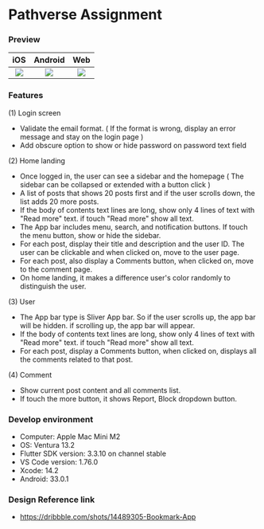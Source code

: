# Pathverse Assignment

### Preview

| iOS  | Android |  Web |
| :---------------: | :---------------: | :---------------: |
| [![](https://github.com/loydkim/pathverse_assignment/blob/main/pathverse_ios.gif)](https://github.com/loydkim/pathverse_assignment/blob/main/pathverse_ios.gif) | [![](https://github.com/loydkim/pathverse_assignment/blob/main/pathverse_android.gif)](https://github.com/loydkim/pathverse_assignment/blob/main/pathverse_android.gif) | [![](https://github.com/loydkim/pathverse_assignment/blob/main/pathverse_web.gif)](https://github.com/loydkim/pathverse_assignment/blob/main/pathverse_web.gif) |

### Features

(1) Login screen

- Validate the email format. ( If the format is wrong, display an error message and stay on the login page )
- Add obscure option to show or hide password on password text field

(2) Home landing

- Once logged in, the user can see a sidebar and the homepage ( The sidebar can be collapsed or extended with a button click )
- A list of posts that shows 20 posts first and if the user scrolls down, the list adds 20 more posts.
- If the body of contents text lines are long, show only 4 lines of text with "Read more" text. if touch "Read more" show all text.
- The App bar includes menu, search, and notification buttons. If touch the menu button, show or hide the sidebar.
- For each post, display their title and description and the user ID. The user can be clickable and when clicked on, move to the user page.
- For each post, also display a Comments button, when clicked on, move to the comment page.
- On home landing, it makes a difference user's color randomly to distinguish the user.

(3) User 

- The App bar type is Sliver App bar. So if the user scrolls up, the app bar will be hidden. if scrolling up, the app bar will appear.
- If the body of contents text lines are long, show only 4 lines of text with "Read more" text. if touch "Read more" show all text.
- For each post, display a Comments button, when clicked on, displays all the comments related to that post.

(4) Comment

- Show current post content and all comments list.
- If touch the more button, it shows Report, Block dropdown button.

### Develop environment

- Computer: Apple Mac Mini M2 
- OS: Ventura 13.2
- Flutter SDK version: 3.3.10 on channel stable
- VS Code version: 1.76.0
- Xcode: 14.2
- Android: 33.0.1

### Design Reference link

- https://dribbble.com/shots/14489305-Bookmark-App
